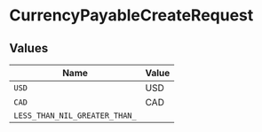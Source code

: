 # CurrencyPayableCreateRequest


## Values

| Name                          | Value                         |
| ----------------------------- | ----------------------------- |
| `USD`                         | USD                           |
| `CAD`                         | CAD                           |
| `LESS_THAN_NIL_GREATER_THAN_` | <nil>                         |